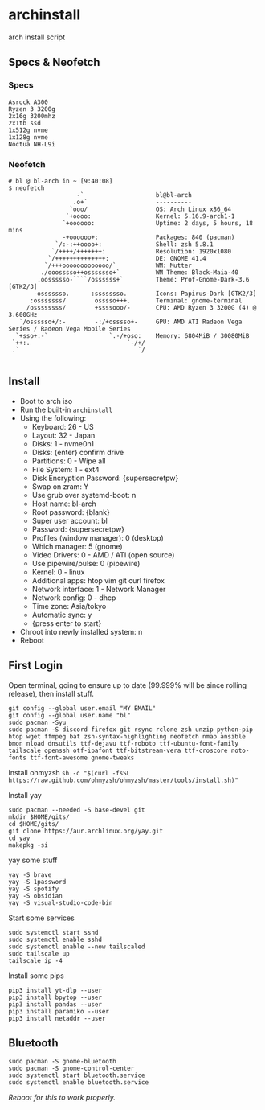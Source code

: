 # archinstall
arch install script 

## Specs & Neofetch

### Specs

```
Asrock A300
Ryzen 3 3200g
2x16g 3200mhz
2x1tb ssd
1x512g nvme
1x128g nvme
Noctua NH-L9i
```

### Neofetch
```
# bl @ bl-arch in ~ [9:40:08] 
$ neofetch
                   -`                    bl@bl-arch 
                  .o+`                   ---------- 
                 `ooo/                   OS: Arch Linux x86_64 
                `+oooo:                  Kernel: 5.16.9-arch1-1 
               `+oooooo:                 Uptime: 2 days, 5 hours, 18 mins 
               -+oooooo+:                Packages: 840 (pacman) 
             `/:-:++oooo+:               Shell: zsh 5.8.1 
            `/++++/+++++++:              Resolution: 1920x1080 
           `/++++++++++++++:             DE: GNOME 41.4 
          `/+++ooooooooooooo/`           WM: Mutter 
         ./ooosssso++osssssso+`          WM Theme: Black-Maia-40 
        .oossssso-````/ossssss+`         Theme: Prof-Gnome-Dark-3.6 [GTK2/3] 
       -osssssso.      :ssssssso.        Icons: Papirus-Dark [GTK2/3] 
      :osssssss/        osssso+++.       Terminal: gnome-terminal 
     /ossssssss/        +ssssooo/-       CPU: AMD Ryzen 3 3200G (4) @ 3.600GHz 
   `/ossssso+/:-        -:/+osssso+-     GPU: AMD ATI Radeon Vega Series / Radeon Vega Mobile Series 
  `+sso+:-`                 `.-/+oso:    Memory: 6804MiB / 30080MiB 
 `++:.                           `-/+/
 .`                                 `/                           
                                                                 

```

## Install

- Boot to arch iso
- Run the built-in ``archinstall``
- Using the following:
  - Keyboard: 26 - US
  - Layout: 32 - Japan
  - Disks:  1 - nvme0n1 
  - Disks: {enter} confirm drive
  - Partitions: 0 - Wipe all
  - File System: 1 - ext4
  - Disk Encryption Password: {supersecretpw}
  - Swap on zram: Y
  - Use grub over systemd-boot: n
  - Host name: bl-arch
  - Root password: {blank}
  - Super user account: bl
  - Password: {supersecretpw}
  - Profiles (window manager): 0 (desktop)
  - Which manager: 5 (gnome)
  - Video Drivers: 0 - AMD / ATI (open source)
  - Use pipewire/pulse: 0 (pipewire)
  - Kernel: 0 - linux
  - Additional apps: htop vim git curl firefox 
  - Network interface: 1 - Network Manager
  - Network config: 0 - dhcp 
  - Time zone: Asia/tokyo
  - Automatic sync: y
  - {press enter to start}
- Chroot into newly installed system: n
- Reboot


## First Login

Open terminal, going to ensure up to date (99.999% will be since rolling release), then install stuff.

```
git config --global user.email "MY EMAIL"
git config --global user.name "bl"
sudo pacman -Syu
sudo pacman -S discord firefox git rsync rclone zsh unzip python-pip htop wget ffmpeg bat zsh-syntax-highlighting neofetch nmap ansible bmon nload dnsutils ttf-dejavu ttf-roboto ttf-ubuntu-font-family tailscale openssh otf-ipafont ttf-bitstream-vera ttf-croscore noto-fonts ttf-font-awesome gnome-tweaks
```

Install ohmyzsh
``sh -c "$(curl -fsSL https://raw.github.com/ohmyzsh/ohmyzsh/master/tools/install.sh)"``

Install yay 
```
sudo pacman --needed -S base-devel git
mkdir $HOME/gits/
cd $HOME/gits/
git clone https://aur.archlinux.org/yay.git
cd yay
makepkg -si
```

yay some stuff
```
yay -S brave
yay -S 1password
yay -S spotify
yay -S obsidian
yay -S visual-studio-code-bin
```

Start some services
```
sudo systemctl start sshd
sudo systemctl enable sshd
sudo systemctl enable --now tailscaled
sudo tailscale up
tailscale ip -4
```

Install some pips
```
pip3 install yt-dlp --user
pip3 install bpytop --user
pip3 install pandas --user
pip3 install paramiko --user
pip3 install netaddr --user
```

## Bluetooth
```
sudo pacman -S gnome-bluetooth 
sudo pacman -S gnome-control-center
sudo systemctl start bluetooth.service
sudo systemctl enable bluetooth.service
```
*Reboot for this to work properly.*



